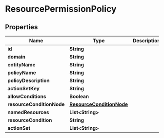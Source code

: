 
# ResourcePermissionPolicy

## Properties
Name | Type | Description | Notes
------------ | ------------- | ------------- | -------------
**id** | **String** |  |  [optional]
**domain** | **String** |  |  [optional]
**entityName** | **String** |  |  [optional]
**policyName** | **String** |  |  [optional]
**policyDescription** | **String** |  |  [optional]
**actionSetKey** | **String** |  |  [optional]
**allowConditions** | **Boolean** |  |  [optional]
**resourceConditionNode** | [**ResourceConditionNode**](ResourceConditionNode.md) |  |  [optional]
**namedResources** | **List&lt;String&gt;** |  |  [optional]
**resourceCondition** | **String** |  |  [optional]
**actionSet** | **List&lt;String&gt;** |  |  [optional]



